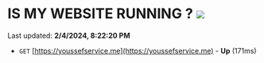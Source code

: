 # IS MY WEBSITE RUNNING ? [![](https://img.shields.io/static/v1?label=Sponsor&message=%E2%9D%A4&logo=GitHub&color=%23fe8e86)](https://github.com/sponsors/<username>)

Last updated: **2/4/2024, 8:22:20 PM**

- `GET` [https://youssefservice.me](https://youssefservice.me) - **Up** (171ms)
